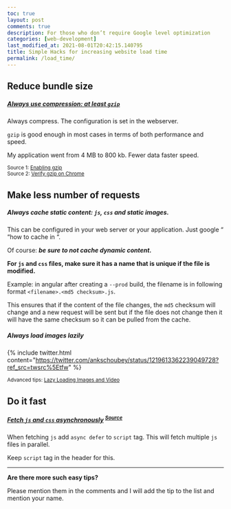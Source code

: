 ```yaml
---
toc: true
layout: post
comments: true
description: For those who don’t require Google level optimization
categories: [web-development]
last_modified_at: 2021-08-01T20:42:15.140795
title: Simple Hacks for increasing website load time
permalink: /load_time/
---
```


## Reduce bundle size

##### [Always use compression: at least `gzip`](https://twitter.com/ankschoubey/status/1229795313994461187?ref_src=twsrc%5Etfw)


Always compress. The configuration is set in the webserver.

`gzip` is good enough in most cases in terms of both performance and speed.

My application went from 4 MB to 800 kb. Fewer data faster speed.

<sup>Source 1: [Enabling gzip](https://varvy.com/pagespeed/enable-compression.html)</sup><br>
<sup>Source 2: [Verify gzip on Chrome](https://stackoverflow.com/a/18834602)</sup>

## Make less number of requests

##### Always cache static content: `js`, `css` and static images.

This can be configured in your web server or your application. Just google “ “how to cache in <your framework or web server>“.

Of course: **_be sure to not cache dynamic content._**

**For `js` and `css` files, make sure it has a name that is unique if the file is modified.**

Example: in angular after creating a `--prod` build, the filename is in following format `<filename>.<md5 checksum>.js`.

This ensures that if the content of the file changes, the `md5` checksum will change and a new request will be sent but if the file does not change then it will have the same checksum so it can be pulled from the cache.

##### Always load images lazily

{% include twitter.html content="https://twitter.com/ankschoubey/status/1219613362239049728?ref_src=twsrc%5Etfw" %}

<sup>Advanced tips: [Lazy Loading Images and Video](https://developers.google.com/web/fundamentals/performance/lazy-loading-guidance/images-and-video)</sup>

## Do it fast

##### [Fetch `js` and `css` asynchronously](https://twitter.com/ankschoubey/status/1229793732418920449?s=20) <sup>[*Source*](https://flaviocopes.com/javascript-async-defer/#the-position-matters)</sup>


When fetching ``js`` add `async defer` to `script` tag. This will fetch multiple `js` files in parallel. 

Keep `script` tag in the header for this.

---

**Are there more such easy tips?**

Please mention them in the comments and I will add the tip to the list and mention your name.